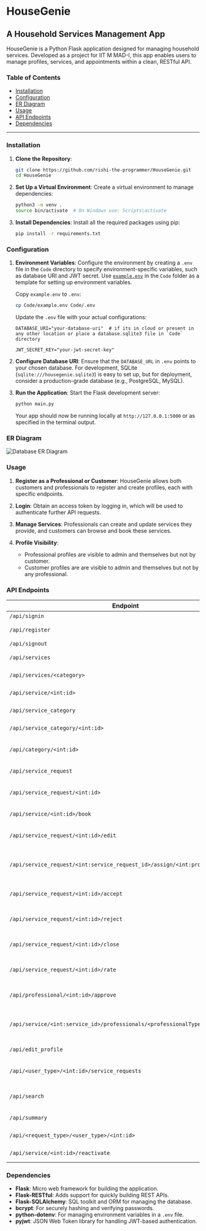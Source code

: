 # HouseGenie

## A Household Services Management App

HouseGenie is a Python Flask application designed for managing household services. Developed as a project for IIT M MAD-I, this app enables users to manage profiles, services, and appointments within a clean, RESTful API.

### Table of Contents
- [Installation](#installation)
- [Configuration](#configuration)
- [ER Diagram](#er-diagram)
- [Usage](#usage)
- [API Endpoints](#api-endpoints)
- [Dependencies](#dependencies)

---

### Installation

1. **Clone the Repository**:
   ```bash
   git clone https://github.com/rishi-the-programmer/HouseGenie.git
   cd HouseGenie
   ```

2. **Set Up a Virtual Environment**:
   Create a virtual environment to manage dependencies:
   ```bash
   python3 -m venv .
   source bin/activate  # On Windows use: Scripts\activate
   ```

3. **Install Dependencies**:
   Install all the required packages using pip:
   ```bash
   pip install -r requirements.txt
   ```

### Configuration

1. **Environment Variables**:
   Configure the environment by creating a `.env` file in the `Code` directory to specify environment-specific variables, such as database URI and JWT secret. Use [`example.env`](Code/example.env) in the `Code` folder as a template for setting up environment variables.

   Copy `example.env` to `.env`:
   ```bash
   cp Code/example.env Code/.env
   ```

   Update the `.env` file with your actual configurations:
   ```plaintext
   DATABASE_URI="your-database-uri"  # if its in cloud or present in any other location or place a database.sqlite3 file in `Code` directory

   JWT_SECRET_KEY="your-jwt-secret-key"
   ```

2. **Configure Database URI**:
   Ensure that the `DATABASE_URL` in `.env` points to your chosen database. For development, SQLite (`sqlite:///housegenie.sqlite3`) is easy to set up, but for deployment, consider a production-grade database (e.g., PostgreSQL, MySQL).

3. **Run the Application**:
   Start the Flask development server:
   ```bash
   python main.py
   ```

   Your app should now be running locally at `http://127.0.0.1:5000` or as specified in the terminal output.

### ER Diagram
![Database ER Diagram](https://res.cloudinary.com/dnxfq38fr/image/upload/v1732920343/HouseGenie_IITM_MADI_Project/mxicfy6fllurad5ganhx.png)

### Usage

1. **Register as a Professional or Customer**:
   HouseGenie allows both customers and professionals to register and create profiles, each with specific endpoints.

2. **Login**:
   Obtain an access token by logging in, which will be used to authenticate further API requests.

3. **Manage Services**:
   Professionals can create and update services they provide, and customers can browse and book these services.

4. **Profile Visibility**:
   - Professional profiles are visible to admin and themselves but not by customer.
   - Customer profiles are are visible to admin and themselves but not by any professional.

### API Endpoints

| Endpoint                                                      | Method | Description                            |
|---------------------------------------------------------------|--------|----------------------------------------|
| `/api/signin`                                                 | POST   | User login                             |
| `/api/register`                                               | POST   | User registration                      |
| `/api/signout`                                                | POST   | User logout                            |
| `/api/services`                                               | GET    | List all services                      |
| `/api/services/<category>`                                    | GET    | List services by category              |
| `/api/service/<int:id>`                                       | GET    | Get service details                    |
| `/api/service_category`                                       | GET    | List service categories                |
| `/api/service_category/<int:id>`                              | GET    | Get category details                   |
| `/api/category/<int:id>`                                      | GET    | Get specific category details          |
| `/api/service_request`                                        | GET    | View service requests                  |
| `/api/service_request/<int:id>`                               | GET    | View specific service request          |
| `/api/service/<int:id>/book`                                  | POST   | Book a service                         |
| `/api/service_request/<int:id>/edit`                          | POST   | Edit a service request                 |
| `/api/service_request/<int:service_request_id>/assign/<int:professional_id>` | POST   | Assign service request to a professional |
| `/api/service_request/<int:id>/accept`                        | POST   | Accept a service request               |
| `/api/service_request/<int:id>/reject`                        | POST   | Reject a service request               |
| `/api/service_request/<int:id>/close`                         | POST   | Close a service request                |
| `/api/service_request/<int:id>/rate`                          | POST   | Rate a service request                 |
| `/api/professional/<int:id>/approve`                          | POST   | Approve professional profile           |
| `/api/service/<int:service_id>/professionals/<professionalType>` | GET    | List professionals for a service type  |
| `/api/edit_profile`                                           | POST   | Edit user profile                      |
| `/api/<user_type>/<int:id>/service_requests`                   | GET    | View user's service requests           |
| `/api/search`                                                 | GET    | Search for services or users           |
| `/api/summary`                                                | GET    | Get platform summary                   |
| `/api/<request_type>/<user_type>/<int:id>`                     | POST   | Ban or unban a user                    |
| `/api/service/<int:id>/reactivate`                            | POST   | Reactivate a service                   |

### Dependencies

- **Flask**: Micro web framework for building the application.
- **Flask-RESTful**: Adds support for quickly building REST APIs.
- **Flask-SQLAlchemy**: SQL toolkit and ORM for managing the database.
- **bcrypt**: For securely hashing and verifying passwords.
- **python-dotenv**: For managing environment variables in a `.env` file.
- **pyjwt**: JSON Web Token library for handling JWT-based authentication.